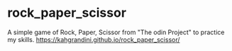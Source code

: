 # rock_paper_scissor
A simple game of Rock, Paper, Scissor from "The odin Project" to practice my skills.
https://kahgrandini.github.io/rock_paper_scissor/

